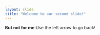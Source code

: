 ```yaml
---
layout: slide
title: "Welcome to our second slide!"
---
```

**But not for me**
Use the left arrow to go back!
